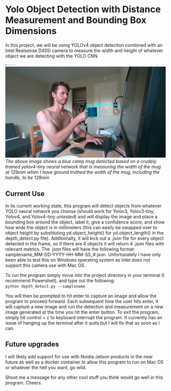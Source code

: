 # Yolo Object Detection with Distance Measurement and Bounding Box Dimensions


In this project, we will be using YOLOv4 object detection combined with an Intel Realsense D455i camera to measure the width and height of whatever object we are detecting with the YOLO CNN.

![image](https://github.com/keaneflynn/yolo-MeasureObjects/blob/master/media/cupMeasurement.png)
*The above image shows a blue camp mug detected based on a crudely trained yolov4-tiny neural network that is measuring the width of the mug at 129mm when I have ground truthed the width of the mug, including the handle, to be 128mm*

## Current Use
In its current working state, this program will detect objects from whatever YOLO neural network you choose (should work for Yolov3, Yolov3-tiny, Yolov4, and Yolov4-tiny *untested*) and will display the image and place a bounding box around the object, label it, give a confidence score, and show how wide the object is in millimeters (this can easily be swapped over to object height by substituting yd.object_height() for yd.object_length() in the depth_detect.py file). Additionally, it will kick out a .json file for every object detected in the frame, so if there are 4 objects it will return 4 .json files with relevant metrics. The .json files will have the following format: samplename_MM-DD-YYYY-HH-MM-SS_#.json.
Unfortunately I have only been able to test this on Windows operating system as Intel does not support this camera use with Mac OS.

To run the program simply move into the project directory in your terminal (I recommend Powershell), and type out the following:                      
      ``` python depth_detect.py --samplename ```

You will then be prompted to hit enter to capture an image and allow the program to proceed forward. Each subsequent time the user hits enter, it will capture a new image and run the detection and measurement on a new image generated at the time you hit the enter button. To exit the program, simply hit control + c to keyboard interrupt the program. It currently has an issue of hanging up the terminal after it quits but I will fix that as soon as I can.

## Future upgrades
I will likely add support for use with Nvidia Jetson products in the near future as well as a docker container to allow this program to run on Mac OS or whatever the hell you want, go wild.

Shoot me a message for any other cool stuff you think would go well in this program. Cheers.

